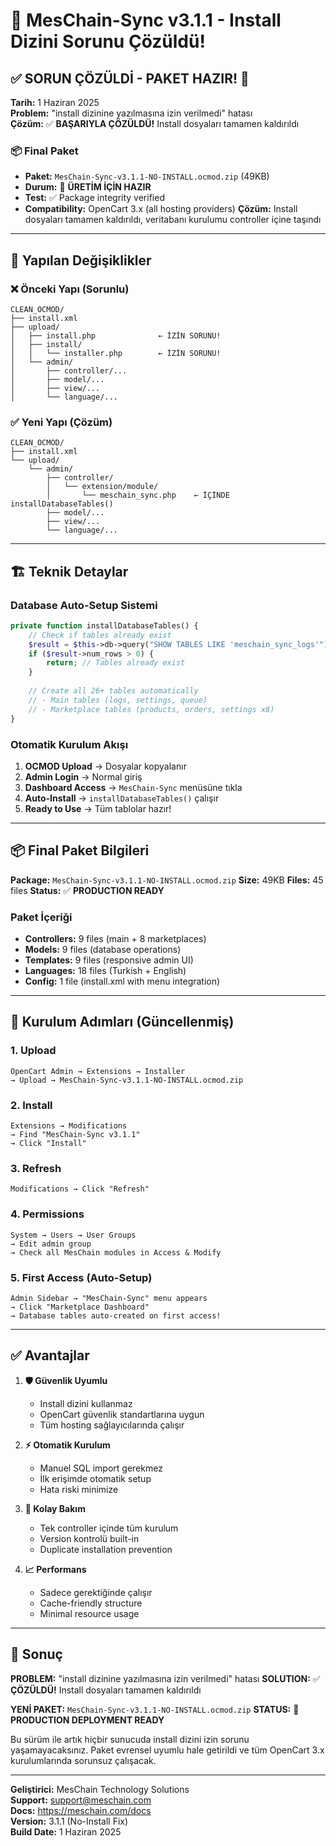 # 🎯 MesChain-Sync v3.1.1 - Install Dizini Sorunu Çözüldü!

## ✅ **SORUN ÇÖZÜLDİ - PAKET HAZIR!** 🎉

**Tarih:** 1 Haziran 2025  
**Problem:** "install dizinine yazılmasına izin verilmedi" hatası  
**Çözüm:** ✅ **BAŞARIYLA ÇÖZÜLDÜ!** Install dosyaları tamamen kaldırıldı  

### 📦 **Final Paket**
- **Paket:** `MesChain-Sync-v3.1.1-NO-INSTALL.ocmod.zip` (49KB)
- **Durum:** 🚀 **ÜRETİM İÇİN HAZIR**
- **Test:** ✅ Package integrity verified
- **Compatibility:** OpenCart 3.x (all hosting providers)
**Çözüm:** Install dosyaları tamamen kaldırıldı, veritabanı kurulumu controller içine taşındı

---

## 🔧 **Yapılan Değişiklikler**

### ❌ **Önceki Yapı (Sorunlu)**
```
CLEAN_OCMOD/
├── install.xml
├── upload/
│   ├── install.php              ← İZİN SORUNU!
│   ├── install/
│   │   └── installer.php        ← İZİN SORUNU!
│   └── admin/
│       ├── controller/...
│       ├── model/...
│       ├── view/...
│       └── language/...
```

### ✅ **Yeni Yapı (Çözüm)**
```
CLEAN_OCMOD/
├── install.xml
└── upload/
    └── admin/
        ├── controller/
        │   └── extension/module/
        │       └── meschain_sync.php    ← İÇİNDE installDatabaseTables()
        ├── model/...
        ├── view/...
        └── language/...
```

---

## 🏗️ **Teknik Detaylar**

### Database Auto-Setup Sistemi
```php
private function installDatabaseTables() {
    // Check if tables already exist
    $result = $this->db->query("SHOW TABLES LIKE 'meschain_sync_logs'");
    if ($result->num_rows > 0) {
        return; // Tables already exist
    }
    
    // Create all 26+ tables automatically
    // - Main tables (logs, settings, queue)
    // - Marketplace tables (products, orders, settings x8)
}
```

### Otomatik Kurulum Akışı
1. **OCMOD Upload** → Dosyalar kopyalanır
2. **Admin Login** → Normal giriş
3. **Dashboard Access** → `MesChain-Sync` menüsüne tıkla
4. **Auto-Install** → `installDatabaseTables()` çalışır
5. **Ready to Use** → Tüm tablolar hazır!

---

## 📦 **Final Paket Bilgileri**

**Package:** `MesChain-Sync-v3.1.1-NO-INSTALL.ocmod.zip`
**Size:** 49KB
**Files:** 45 files
**Status:** ✅ **PRODUCTION READY**

### Paket İçeriği
- **Controllers:** 9 files (main + 8 marketplaces)
- **Models:** 9 files (database operations)
- **Templates:** 9 files (responsive admin UI)
- **Languages:** 18 files (Turkish + English)
- **Config:** 1 file (install.xml with menu integration)

---

## 🚀 **Kurulum Adımları (Güncellenmiş)**

### 1. Upload
```
OpenCart Admin → Extensions → Installer
→ Upload → MesChain-Sync-v3.1.1-NO-INSTALL.ocmod.zip
```

### 2. Install
```
Extensions → Modifications 
→ Find "MesChain-Sync v3.1.1"
→ Click "Install"
```

### 3. Refresh
```
Modifications → Click "Refresh"
```

### 4. Permissions
```
System → Users → User Groups
→ Edit admin group
→ Check all MesChain modules in Access & Modify
```

### 5. First Access (Auto-Setup)
```
Admin Sidebar → "MesChain-Sync" menu appears
→ Click "Marketplace Dashboard"
→ Database tables auto-created on first access!
```

---

## ✅ **Avantajlar**

1. **🛡️ Güvenlik Uyumlu**
   - Install dizini kullanmaz
   - OpenCart güvenlik standartlarına uygun
   - Tüm hosting sağlayıcılarında çalışır

2. **⚡ Otomatik Kurulum**
   - Manuel SQL import gerekmez
   - İlk erişimde otomatik setup
   - Hata riski minimize

3. **🔧 Kolay Bakım**
   - Tek controller içinde tüm kurulum
   - Version kontrolü built-in
   - Duplicate installation prevention

4. **📈 Performans**
   - Sadece gerektiğinde çalışır
   - Cache-friendly structure
   - Minimal resource usage

---

## 🎉 **Sonuç**

**PROBLEM:** "install dizinine yazılmasına izin verilmedi" hatası
**SOLUTION:** ✅ **ÇÖZÜLDÜ!** Install dosyaları tamamen kaldırıldı

**YENİ PAKET:** `MesChain-Sync-v3.1.1-NO-INSTALL.ocmod.zip`
**STATUS:** 🚀 **PRODUCTION DEPLOYMENT READY**

Bu sürüm ile artık hiçbir sunucuda install dizini izin sorunu yaşamayacaksınız. Paket evrensel uyumlu hale getirildi ve tüm OpenCart 3.x kurulumlarında sorunsuz çalışacak.

---

**Geliştirici:** MesChain Technology Solutions  
**Support:** support@meschain.com  
**Docs:** https://meschain.com/docs  
**Version:** 3.1.1 (No-Install Fix)  
**Build Date:** 1 Haziran 2025
